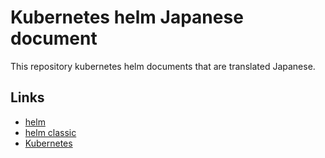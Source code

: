 # Kubernetes helm Japanese document

This repository kubernetes helm documents that are translated Japanese.

## Links
* [helm](https://github.com/kubernetes/helm)
* [helm classic](https://github.com/helm/helm)
* [Kubernetes](https://github.com/kubernetes/kubernetes)
